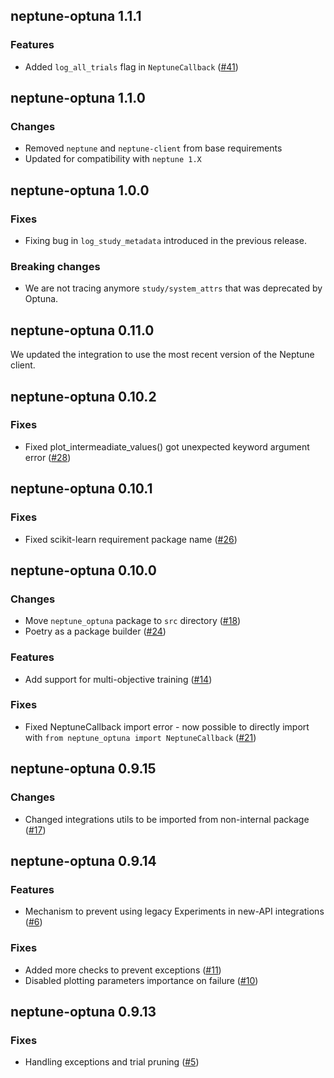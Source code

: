 ## neptune-optuna 1.1.1

### Features
- Added `log_all_trials` flag in `NeptuneCallback` ([#41](https://github.com/neptune-ai/neptune-optuna/pull/41))

## neptune-optuna 1.1.0

### Changes
- Removed `neptune` and `neptune-client` from base requirements
- Updated for compatibility with `neptune 1.X`

## neptune-optuna 1.0.0

### Fixes

- Fixing bug in `log_study_metadata` introduced in the previous release.

### Breaking changes

- We are not tracing anymore `study/system_attrs` that was deprecated by Optuna.

## neptune-optuna 0.11.0

We updated the integration to use the most recent version of the Neptune client.


## neptune-optuna 0.10.2

### Fixes
- Fixed plot_intermeadiate_values() got unexpected keyword argument error ([#28](https://github.com/neptune-ai/neptune-optuna/pull/28))

## neptune-optuna 0.10.1

### Fixes
- Fixed scikit-learn requirement package name ([#26](https://github.com/neptune-ai/neptune-optuna/pull/26))

## neptune-optuna 0.10.0

### Changes
- Move `neptune_optuna` package to `src` directory ([#18](https://github.com/neptune-ai/neptune-optuna/pull/18))
- Poetry as a package builder ([#24](https://github.com/neptune-ai/neptune-optuna/pull/24))

### Features
- Add support for multi-objective training ([#14](https://github.com/neptune-ai/neptune-optuna/pull/14))

### Fixes
- Fixed NeptuneCallback import error - now possible to directly import with `from neptune_optuna import NeptuneCallback` ([#21](https://github.com/neptune-ai/neptune-optuna/pull/21))

## neptune-optuna 0.9.15

### Changes
- Changed integrations utils to be imported from non-internal package ([#17](https://github.com/neptune-ai/neptune-optuna/pull/17))

## neptune-optuna 0.9.14

### Features

- Mechanism to prevent using legacy Experiments in new-API integrations ([#6](https://github.com/neptune-ai/neptune-optuna/pull/6))

### Fixes

- Added more checks to prevent exceptions ([#11](https://github.com/neptune-ai/neptune-optuna/pull/11))
- Disabled plotting parameters importance on failure ([#10](https://github.com/neptune-ai/neptune-optuna/pull/10))

## neptune-optuna 0.9.13

### Fixes

- Handling exceptions and trial pruning ([#5](https://github.com/neptune-ai/neptune-optuna/pull/5))
